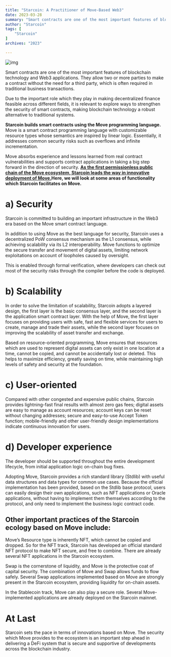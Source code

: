```yaml
---
title: "Starcoin: A Practitioner of Move-Based Web3"
date: 2023-03-28
summary: "Smart contracts are one of the most important features of blockchain technology and Web3 applications. They allow two or more parties to make a contract without the need for a third party, which is often..."
author: "Starcoin"
tags: [
    "Starcoin"
]
archives: "2023"

---
```


![img](https://miro.medium.com/v2/resize:fit:1400/1*UKtG98_mb_ngYgtz7rnaHA.png)

Smart contracts are one of the most important features of blockchain technology and Web3 applications. They allow two or more parties to make a contract without the need for a third party, which is often required in traditional business transactions.

Due to the important role which they play in making decentralized finance feasible across different fields, it is relevant to explore ways to strengthen the security of smart contracts, making blockchain technology a robust alternative to traditional systems.

**Starcoin builds smart contracts using the Move programming language.** Move is a smart contract programming language with customizable resource types whose semantics are inspired by linear logic. Essentially, it addresses common security risks such as overflows and infinite incrementation.

Move absorbs experience and lessons learned from real contract vulnerabilities and supports contract applications in taking a big step forward in the direction of security. [**As the first permissionless public chain of the Move ecosystem, Starcoin leads the way in innovative deployment of Move.**](https://www.bloomberg.com/press-releases/2021-09-22/westar-launches-first-permissionless-public-chain-starcoin)**Here, we will look at some areas of functionality which Starcoin facilitates on Move.**

# a) Security

Starcoin is committed to building an important infrastructure in the Web3 era based on the Move smart contract language.

In addition to using Move as the best language for security, Starcoin uses a decentralized PoW consensus mechanism as the L1 consensus, while achieving scalability via its L2 interoperability. Move functions to optimize the secure transfer and movement of digital assets, limiting network exploitations on account of loopholes caused by oversight.

This is enabled through formal verification, where developers can check out most of the security risks through the compiler before the code is deployed.

# b) Scalability

In order to solve the limitation of scalability, Starcoin adopts a layered design, the first layer is the basic consensus layer, and the second layer is the application smart contract layer. With the help of Move, the first layer focuses on providing users with safe, fast and flexible services for users to create, manage and trade their assets, while the second layer focuses on improving the scalability of asset transfer and exchange.

Based on resource-oriented programming, Move ensures that resources which are used to represent digital assets can only exist in one location at a time, cannot be copied, and cannot be accidentally lost or deleted. This helps to maximize efficiency, greatly saving on time, while maintaining high levels of safety and security at the foundation.

# c) User-oriented

Compared with other congested and expensive public chains, Starcoin provides lightning-fast final results with almost zero gas fees; digital assets are easy to manage as account resources; account keys can be reset without changing addresses; secure and easy-to-use Accept Token function; mobile-friendly and other user-friendly design implementations indicate continuous innovation for users.

# d) Developer experience

The developer should be supported throughout the entire development lifecycle, from initial application logic on-chain bug fixes.

Adopting Move, Starcoin provides a rich standard library (Stdlib) with useful data structures and data types for common use cases. Because the official implementation has been provided, based on the Stdlib base protocol, users can easily design their own applications, such as NFT applications or Oracle applications, without having to implement them themselves according to the protocol, and only need to implement the business logic contract code.

## **Other important practices of the Starcoin ecology based on Move include:**

Move’s Resource type is inherently NFT, which cannot be copied and dropped. So for the NFT track, Starcoin has developed an official standard NFT protocol to make NFT secure, and free to combine. There are already several NFT applications in the Starcoin ecosystem.

Swap is the cornerstone of liquidity, and Move is the protective coat of capital security. The combination of Move and Swap allows funds to flow safely. Several Swap applications implemented based on Move are strongly present in the Starcoin ecosystem, providing liquidity for on-chain assets.

In the Stablecoin track, Move can also play a secure role. Several Move-implemented applications are already deployed on the Starcoin mainnet.

# At Last

Starcoin sets the pace in terms of innovations based on Move. The security which Move provides to the ecosystem is an important step ahead in delivering a DeFi system that is secure and supportive of developments across the blockchain industry.
